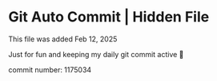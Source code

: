 # Git Auto Commit | Hidden File

This file was added Feb 12, 2025

Just for fun and keeping my daily git commit active 🤪

commit number: 1175034
